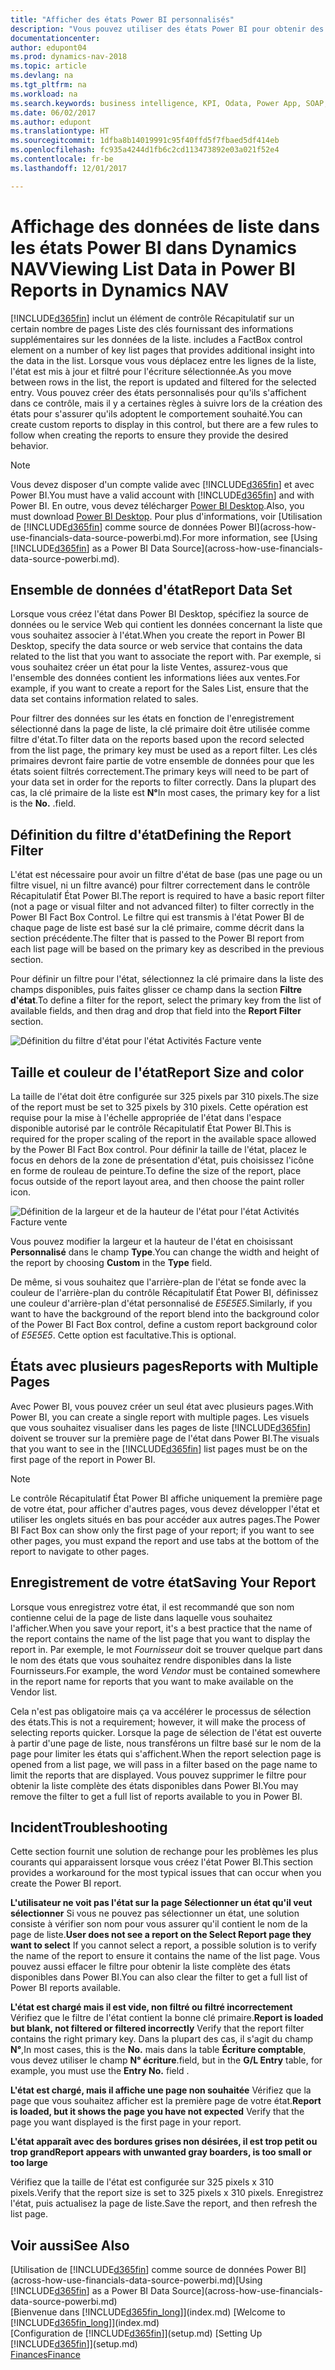 ```yaml
---
title: "Afficher des états Power BI personnalisés"
description: "Vous pouvez utiliser des états Power BI pour obtenir des informations supplémentaires sur les données dans les listes dans Dynamics NAV."
documentationcenter: 
author: edupont04
ms.prod: dynamics-nav-2018
ms.topic: article
ms.devlang: na
ms.tgt_pltfrm: na
ms.workload: na
ms.search.keywords: business intelligence, KPI, Odata, Power App, SOAP, analysis
ms.date: 06/02/2017
ms.author: edupont
ms.translationtype: HT
ms.sourcegitcommit: 1dfba8b14019991c95f40ffd5f7fbaed5df414eb
ms.openlocfilehash: fc935a4244d1fb6c2cd113473892e03a021f52e4
ms.contentlocale: fr-be
ms.lasthandoff: 12/01/2017

---
```

# <a name="viewing-list-data-in-power-bi-reports-in-dynamics-nav"></a><span data-ttu-id="faf90-103">Affichage des données de liste dans les états Power BI dans Dynamics NAV</span><span class="sxs-lookup"><span data-stu-id="faf90-103">Viewing List Data in Power BI Reports in Dynamics NAV</span></span>
[!INCLUDE[d365fin](includes/d365fin_md.md)]<span data-ttu-id="faf90-104"> inclut un élément de contrôle Récapitulatif sur un certain nombre de pages Liste des clés fournissant des informations supplémentaires sur les données de la liste.</span><span class="sxs-lookup"><span data-stu-id="faf90-104"> includes a FactBox control element on a number of key list pages that provides additional insight into the data in the list.</span></span> <span data-ttu-id="faf90-105">Lorsque vous vous déplacez entre les lignes de la liste, l'état est mis à jour et filtré pour l'écriture sélectionnée.</span><span class="sxs-lookup"><span data-stu-id="faf90-105">As you move between rows in the list, the report is updated and filtered for the selected entry.</span></span> <span data-ttu-id="faf90-106">Vous pouvez créer des états personnalisés pour qu'ils s'affichent dans ce contrôle, mais il y a certaines règles à suivre lors de la création des états pour s'assurer qu'ils adoptent le comportement souhaité.</span><span class="sxs-lookup"><span data-stu-id="faf90-106">You can create custom reports to display in this control, but there are a few rules to follow when creating the reports to ensure they provide the desired behavior.</span></span>  

> [!NOTE]  
>   <span data-ttu-id="faf90-107">Vous devez disposer d'un compte valide avec [!INCLUDE[d365fin](includes/d365fin_md.md)] et avec Power BI.</span><span class="sxs-lookup"><span data-stu-id="faf90-107">You must have a valid account with [!INCLUDE[d365fin](includes/d365fin_md.md)] and with Power BI.</span></span> <span data-ttu-id="faf90-108">En outre, vous devez télécharger [Power BI Desktop](https://powerbi.microsoft.com/en-us/desktop/).</span><span class="sxs-lookup"><span data-stu-id="faf90-108">Also, you must download [Power BI Desktop](https://powerbi.microsoft.com/en-us/desktop/).</span></span> <span data-ttu-id="faf90-109">Pour plus d'informations, voir [Utilisation de [!INCLUDE[d365fin](includes/d365fin_md.md)] comme source de données Power BI](across-how-use-financials-data-source-powerbi.md).</span><span class="sxs-lookup"><span data-stu-id="faf90-109">For more information, see [Using [!INCLUDE[d365fin](includes/d365fin_md.md)] as a Power BI Data Source](across-how-use-financials-data-source-powerbi.md).</span></span>  

## <a name="report-data-set"></a><span data-ttu-id="faf90-110">Ensemble de données d'état</span><span class="sxs-lookup"><span data-stu-id="faf90-110">Report Data Set</span></span>
<span data-ttu-id="faf90-111">Lorsque vous créez l'état dans Power BI Desktop, spécifiez la source de données ou le service Web qui contient les données concernant la liste que vous souhaitez associer à l'état.</span><span class="sxs-lookup"><span data-stu-id="faf90-111">When you create the report in Power BI Desktop, specify the data source or web service that contains the data related to the list that you want to associate the report with.</span></span> <span data-ttu-id="faf90-112">Par exemple, si vous souhaitez créer un état pour la liste Ventes, assurez-vous que l'ensemble des données contient les informations liées aux ventes.</span><span class="sxs-lookup"><span data-stu-id="faf90-112">For example, if you want to create a report for the Sales List, ensure that the data set contains information related to sales.</span></span>  

<span data-ttu-id="faf90-113">Pour filtrer des données sur les états en fonction de l'enregistrement sélectionné dans la page de liste, la clé primaire doit être utilisée comme filtre d'état.</span><span class="sxs-lookup"><span data-stu-id="faf90-113">To filter data on the reports based upon the record selected from the list page, the primary key must be used as a report filter.</span></span> <span data-ttu-id="faf90-114">Les clés primaires devront faire partie de votre ensemble de données pour que les états soient filtrés correctement.</span><span class="sxs-lookup"><span data-stu-id="faf90-114">The primary keys will need to be part of your data set in order for the reports to filter correctly.</span></span> <span data-ttu-id="faf90-115">Dans la plupart des cas, la clé primaire de la liste est **N°**</span><span class="sxs-lookup"><span data-stu-id="faf90-115">In most cases, the primary key for a list is the **No.**</span></span> <span data-ttu-id="faf90-116">.</span><span class="sxs-lookup"><span data-stu-id="faf90-116">field.</span></span>  

## <a name="defining-the-report-filter"></a><span data-ttu-id="faf90-117">Définition du filtre d'état</span><span class="sxs-lookup"><span data-stu-id="faf90-117">Defining the Report Filter</span></span>
<span data-ttu-id="faf90-118">L'état est nécessaire pour avoir un filtre d'état de base (pas une page ou un filtre visuel, ni un filtre avancé) pour filtrer correctement dans le contrôle Récapitulatif État Power BI.</span><span class="sxs-lookup"><span data-stu-id="faf90-118">The report is required to have a basic report filter (not a page or visual filter and not advanced filter) to filter correctly in the Power BI Fact Box Control.</span></span> <span data-ttu-id="faf90-119">Le filtre qui est transmis à l'état Power BI de chaque page de liste est basé sur la clé primaire, comme décrit dans la section précédente.</span><span class="sxs-lookup"><span data-stu-id="faf90-119">The filter that is passed to the Power BI report from each list page will be based on the primary key as described in the previous section.</span></span>  

<span data-ttu-id="faf90-120">Pour définir un filtre pour l'état, sélectionnez la clé primaire dans la liste des champs disponibles, puis faites glisser ce champ dans la section **Filtre d'état**.</span><span class="sxs-lookup"><span data-stu-id="faf90-120">To define a filter for the report, select the primary key from the list of available fields, and then drag and drop that field into the **Report Filter** section.</span></span>  

![Définition du filtre d'état pour l'état Activités Facture vente](./media/across-how-use-powerbi-reports-factbox/financials-powerbi-report-filter.png)

## <a name="report-size-and-color"></a><span data-ttu-id="faf90-122">Taille et couleur de l'état</span><span class="sxs-lookup"><span data-stu-id="faf90-122">Report Size and color</span></span>
<span data-ttu-id="faf90-123">La taille de l'état doit être configurée sur 325 pixels par 310 pixels.</span><span class="sxs-lookup"><span data-stu-id="faf90-123">The size of the report must be set to 325 pixels by 310 pixels.</span></span> <span data-ttu-id="faf90-124">Cette opération est requise pour la mise à l'échelle appropriée de l'état dans l'espace disponible autorisé par le contrôle Récapitulatif État Power BI.</span><span class="sxs-lookup"><span data-stu-id="faf90-124">This is required for the proper scaling of the report in the available space allowed by the Power BI Fact Box control.</span></span> <span data-ttu-id="faf90-125">Pour définir la taille de l'état, placez le focus en dehors de la zone de présentation d'état, puis choisissez l'icône en forme de rouleau de peinture.</span><span class="sxs-lookup"><span data-stu-id="faf90-125">To define the size of the report, place focus outside of the report layout area, and then choose the paint roller icon.</span></span>

![Définition de la largeur et de la hauteur de l'état pour l'état Activités Facture vente](./media/across-how-use-powerbi-reports-factbox/financials-powerbi-report-sizing.png)

<span data-ttu-id="faf90-127">Vous pouvez modifier la largeur et la hauteur de l'état en choisissant **Personnalisé** dans le champ **Type**.</span><span class="sxs-lookup"><span data-stu-id="faf90-127">You can change the width and height of the report by choosing **Custom** in the **Type** field.</span></span>

<span data-ttu-id="faf90-128">De même, si vous souhaitez que l'arrière-plan de l'état se fonde avec la couleur de l'arrière-plan du contrôle Récapitulatif État Power BI, définissez une couleur d'arrière-plan d'état personnalisé de *E5E5E5*.</span><span class="sxs-lookup"><span data-stu-id="faf90-128">Similarly, if you want to have the background of the report blend into the background color of the Power BI Fact Box control, define a custom report background color of *E5E5E5*.</span></span> <span data-ttu-id="faf90-129">Cette option est facultative.</span><span class="sxs-lookup"><span data-stu-id="faf90-129">This is optional.</span></span>  

## <a name="reports-with-multiple-pages"></a><span data-ttu-id="faf90-130">États avec plusieurs pages</span><span class="sxs-lookup"><span data-stu-id="faf90-130">Reports with Multiple Pages</span></span>
<span data-ttu-id="faf90-131">Avec Power BI, vous pouvez créer un seul état avec plusieurs pages.</span><span class="sxs-lookup"><span data-stu-id="faf90-131">With Power BI, you can create a single report with multiple pages.</span></span> <span data-ttu-id="faf90-132">Les visuels que vous souhaitez visualiser dans les pages de liste [!INCLUDE[d365fin](includes/d365fin_md.md)] doivent se trouver sur la première page de l'état dans Power BI.</span><span class="sxs-lookup"><span data-stu-id="faf90-132">The visuals that you want to see in the [!INCLUDE[d365fin](includes/d365fin_md.md)] list pages must be on the first page of the report in Power BI.</span></span>  

> [!NOTE]  
>  <span data-ttu-id="faf90-133">Le contrôle Récapitulatif État Power BI affiche uniquement la première page de votre état, pour afficher d'autres pages, vous devez développer l'état et utiliser les onglets situés en bas pour accéder aux autres pages.</span><span class="sxs-lookup"><span data-stu-id="faf90-133">The Power BI Fact Box can show only the first page of your report; if you want to see other pages, you must expand the report and use tabs at the bottom of the report to navigate to other pages.</span></span>  

## <a name="saving-your-report"></a><span data-ttu-id="faf90-134">Enregistrement de votre état</span><span class="sxs-lookup"><span data-stu-id="faf90-134">Saving Your Report</span></span>

<span data-ttu-id="faf90-135">Lorsque vous enregistrez votre état, il est recommandé que son nom contienne celui de la page de liste dans laquelle vous souhaitez l'afficher.</span><span class="sxs-lookup"><span data-stu-id="faf90-135">When you save your report, it's a best practice that the name of the report contains the name of the list page that you want to display the report in.</span></span> <span data-ttu-id="faf90-136">Par exemple, le mot *Fournisseur* doit se trouver quelque part dans le nom des états que vous souhaitez rendre disponibles dans la liste Fournisseurs.</span><span class="sxs-lookup"><span data-stu-id="faf90-136">For example, the word *Vendor* must be contained somewhere in the report name for reports that you want to make available on the Vendor list.</span></span>  

<span data-ttu-id="faf90-137">Cela n'est pas obligatoire mais ça va accélérer le processus de sélection des états.</span><span class="sxs-lookup"><span data-stu-id="faf90-137">This is not a requirement; however, it will make the process of selecting reports quicker.</span></span> <span data-ttu-id="faf90-138">Lorsque la page de sélection de l'état est ouverte à partir d'une page de liste, nous transférons un filtre basé sur le nom de la page pour limiter les états qui s'affichent.</span><span class="sxs-lookup"><span data-stu-id="faf90-138">When the report selection page is opened from a list page, we will pass in a filter based on the page name to limit the reports that are displayed.</span></span>  <span data-ttu-id="faf90-139">Vous pouvez supprimer le filtre pour obtenir la liste complète des états disponibles dans Power BI.</span><span class="sxs-lookup"><span data-stu-id="faf90-139">You may remove the filter to get a full list of reports available to you in Power BI.</span></span>  

## <a name="troubleshooting"></a><span data-ttu-id="faf90-140">Incident</span><span class="sxs-lookup"><span data-stu-id="faf90-140">Troubleshooting</span></span>
<span data-ttu-id="faf90-141">Cette section fournit une solution de rechange pour les problèmes les plus courants qui apparaissent lorsque vous créez l'état Power BI.</span><span class="sxs-lookup"><span data-stu-id="faf90-141">This section provides a workaround for the most typical issues that can occur when you create the Power BI report.</span></span>  

<span data-ttu-id="faf90-142">**L'utilisateur ne voit pas l'état sur la page Sélectionner un état qu'il veut sélectionner** Si vous ne pouvez pas sélectionner un état, une solution consiste à vérifier son nom pour vous assurer qu'il contient le nom de la page de liste.</span><span class="sxs-lookup"><span data-stu-id="faf90-142">**User does not see a report on the Select Report page they want to select** If you cannot select a report, a possible solution is to verify the name of the report to ensure it contains the name of the list page.</span></span> <span data-ttu-id="faf90-143">Vous pouvez aussi effacer le filtre pour obtenir la liste complète des états disponibles dans Power BI.</span><span class="sxs-lookup"><span data-stu-id="faf90-143">You can also clear the filter to get a full list of Power BI reports available.</span></span>  

<span data-ttu-id="faf90-144">**L'état est chargé mais il est vide, non filtré ou filtré incorrectement** Vérifiez que le filtre de l'état contient la bonne clé primaire.</span><span class="sxs-lookup"><span data-stu-id="faf90-144">**Report is loaded but blank, not filtered or filtered incorrectly** Verify that the report filter contains the right primary key.</span></span> <span data-ttu-id="faf90-145">Dans la plupart des cas, il s'agit du champ **N°**,</span><span class="sxs-lookup"><span data-stu-id="faf90-145">In most cases, this is the **No.**</span></span> <span data-ttu-id="faf90-146">mais dans la table **Écriture comptable**, vous devez utiliser le champ **N° écriture**.</span><span class="sxs-lookup"><span data-stu-id="faf90-146">field, but in the **G/L Entry** table, for example, you must use the **Entry No.** field  .</span></span>

<span data-ttu-id="faf90-147">**L'état est chargé, mais il affiche une page non souhaitée** Vérifiez que la page que vous souhaitez afficher est la première page de votre état.</span><span class="sxs-lookup"><span data-stu-id="faf90-147">**Report is loaded, but it shows the page you have not expected** Verify that the page you want displayed is the first page in your report.</span></span>  

<span data-ttu-id="faf90-148">**L'état apparaît avec des bordures grises non désirées, il est trop petit ou trop grand**</span><span class="sxs-lookup"><span data-stu-id="faf90-148">**Report appears with unwanted gray boarders, is too small or too large**</span></span>

<span data-ttu-id="faf90-149">Vérifiez que la taille de l'état est configurée sur 325 pixels x 310 pixels.</span><span class="sxs-lookup"><span data-stu-id="faf90-149">Verify that the report size is set to 325 pixels x 310 pixels.</span></span> <span data-ttu-id="faf90-150">Enregistrez l'état, puis actualisez la page de liste.</span><span class="sxs-lookup"><span data-stu-id="faf90-150">Save the report, and then refresh the list page.</span></span>  

## <a name="see-also"></a><span data-ttu-id="faf90-151">Voir aussi</span><span class="sxs-lookup"><span data-stu-id="faf90-151">See Also</span></span>
<span data-ttu-id="faf90-152">[Utilisation de [!INCLUDE[d365fin](includes/d365fin_md.md)] comme source de données Power BI](across-how-use-financials-data-source-powerbi.md)</span><span class="sxs-lookup"><span data-stu-id="faf90-152">[Using [!INCLUDE[d365fin](includes/d365fin_md.md)] as a Power BI Data Source](across-how-use-financials-data-source-powerbi.md)</span></span>  
<span data-ttu-id="faf90-153">[Bienvenue dans [!INCLUDE[d365fin_long](includes/d365fin_long_md.md)]](index.md)  </span><span class="sxs-lookup"><span data-stu-id="faf90-153">[Welcome to [!INCLUDE[d365fin_long](includes/d365fin_long_md.md)]](index.md)  </span></span>  
<span data-ttu-id="faf90-154">[Configuration de [!INCLUDE[d365fin](includes/d365fin_md.md)]](setup.md)  </span><span class="sxs-lookup"><span data-stu-id="faf90-154">[Setting Up [!INCLUDE[d365fin](includes/d365fin_md.md)]](setup.md)  </span></span>  
[<span data-ttu-id="faf90-155">Finances</span><span class="sxs-lookup"><span data-stu-id="faf90-155">Finance</span></span>](finance.md)  

